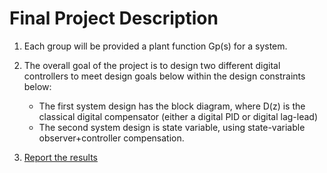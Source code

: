 # Final Project Description


1. Each group will be provided a plant function Gp(s) for a system.
2. The overall goal of the project is to design two different digital controllers to meet design goals below within the design constraints below:
    - The first system design has the block diagram, where D(z) is the classical digital compensator (either a digital PID or digital lag-lead)
    - The second system design is state variable, using state-variable observer+controller compensation.

3. [Report the results](https://drive.google.com/drive/folders/13DFHCJtiVUJXs7E5orpYYZjzVLJI5xe_?usp=sharing)
